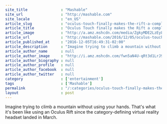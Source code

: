 ```yaml
---
site_title               : "Mashable"
site_url                 : "http://mashable.com"
site_locale              : "en_US"
article_slug             : "oculus-touch-finally-makes-the-rift-a-complete-vr-experience"
article_title            : "Oculus Touch finally makes the Rift a complete VR experience"
article_image            : "http://a.amz.mshcdn.com/media/ZgkyMDE2LzEyLzA1L2Y5L09jdWx1c19Ub3VjaF9yZXZpZXdfMTkuZGUwMDQuanBnCnAJdGh1bWIJMTIwMHg2MzAKZQlqcGc/048c6f80/944/Oculus_Touch_review_19.jpg"
article_url              : "http://mashable.com/2016/12/05/oculus-touch-review/"
article_published_at     : "2016-12-05T16:49:31-02:00"
article_description      : "Imagine trying to climb a mountain without using your hands. That's what it's been like using an Oculus Rift since the category-defining virtual reality headset landed in March."
article_author_name      : null
article_author_image     : "http://i.amz.mshcdn.com/fwn5aN4U-qRt3d1LrJ9Hg_FhonQ=/90x90/2016%2F09%2F16%2F63%2Fhttpsd2mhye01h4nj2n.cloudfront.netmediaZgkyMDE1LzA2.c97cf.jpg"
article_author_biography : null
article_author_profile   : null
article_author_facebook  : null
article_author_twitter   : null
category                 : ['entertainment']
tags                     : ['Mashable']
permalink                : "/:categories/oculus-touch-finally-makes-the-rift-a-complete-vr-experience/"
layout                   : post
---
```


Imagine trying to climb a mountain without using your hands. That's what it's been like using an Oculus Rift since the category-defining virtual reality headset landed in March.
